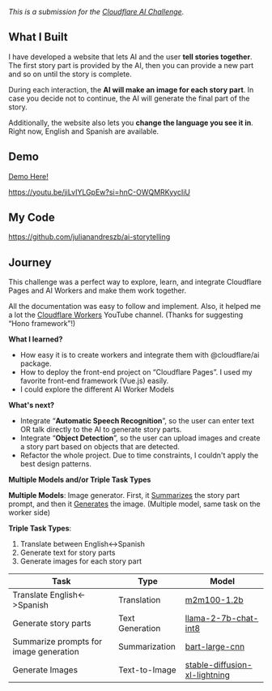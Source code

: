 *This is a submission for the [Cloudflare AI Challenge](https://dev.to/devteam/join-us-for-the-cloudflare-ai-challenge-3000-in-prizes-5f99).*

## What I Built


I have developed a website that lets AI and the user **tell stories together**. The first story part is provided by the AI, then you can provide a new part and so on until the story is complete.

During each interaction, the **AI will make an image for each story part**. In case you decide not to continue, the AI will generate the final part of the story.

Additionally, the website also lets you **change the language you see it in**. Right now, English and Spanish are available.



## Demo
[Demo Here!](https://ai-storytelling.pages.dev/)

https://youtu.be/jiLvIYLGpEw?si=hnC-OWQMRKyycIiU

## My Code
https://github.com/julianandreszb/ai-storytelling


## Journey

This challenge was a perfect way to explore, learn, and integrate Cloudflare Pages and AI Workers and make them work together. 

All the documentation was easy to follow and implement. Also, it helped me a lot the [Cloudflare Workers](https://www.youtube.com/@CloudflareWorkers) YouTube channel. (Thanks for suggesting “Hono framework”!)

**What I learned?**
- How easy it is to create workers and integrate them with @cloudflare/ai package. 
- How to deploy the front-end project on “Cloudflare Pages”. I used my favorite front-end framework (Vue.js) easily.
- I could explore the different AI Worker Models

**What's next?**
- Integrate “**Automatic Speech Recognition**”, so the user can enter text OR talk directly to the AI to generate story parts.
- Integrate “**Object Detection**”, so the user can upload images and create a story part based on objects that are detected. 
- Refactor the whole project. Due to time constraints, I couldn't apply the best design patterns.


**Multiple Models and/or Triple Task Types**

**Multiple Models**: Image generator. First, it [Summarizes](https://developers.cloudflare.com/workers-ai/models/bart-large-cnn/) the story part prompt, and then it [Generates](https://developers.cloudflare.com/workers-ai/models/stable-diffusion-xl-lightning/) the image. (Multiple model, same task on the worker side)

**Triple Task Types**: 
1. Translate between English<->Spanish
1. Generate text for story parts
1. Generate images for each story part

| Task    | Type | Model |
| -------- | ------- |------- |
| Translate English<->Spanish | Translation| [m2m100-1.2b](https://developers.cloudflare.com/workers-ai/models/m2m100-1.2b/) |
| Generate story parts| Text Generation    | [llama-2-7b-chat-int8](https://developers.cloudflare.com/workers-ai/models/llama-2-7b-chat-int8/)
| Summarize prompts for image generation| Summarization | [bart-large-cnn](https://developers.cloudflare.com/workers-ai/models/bart-large-cnn/)|
| Generate Images | Text-to-Image | [stable-diffusion-xl-lightning](https://developers.cloudflare.com/workers-ai/models/stable-diffusion-xl-lightning/)|
